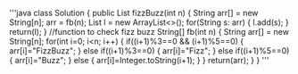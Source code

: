 '''java
class Solution {
    public List<String> fizzBuzz(int n) {
        String arr[] = new String[n];
        arr = fb(n);
        List<String> l = new ArrayList<>();
        for(String s: arr)
        {
            l.add(s);
        }
        return(l);
    }
    //function to check fizz buzz
    String[] fb(int n)
    {
        String arr[] = new String[n];
        for(int i=0; i<n; i++)
        {
            if((i+1)%3==0 && (i+1)%5==0)
            {
                arr[i]="FizzBuzz";
            }
            else if((i+1)%3==0)
            {
                arr[i]="Fizz";
            }
            else if((i+1)%5==0)
            {
                arr[i]="Buzz";
            }
            else
            {
                arr[i]=Integer.toString(i+1);
            }
        }
        return(arr);
    }
}
'''
